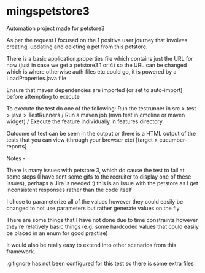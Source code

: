 # mingspetstore3
Automation project made for petstore3

As per the request I focused on the 1 positive user journey that involves creating, updating and deleting a pet from this petstore.

There is a basic application.properties file which contains just the URL for now (just in case we get a petstore3.1 or 4) so the URL can be changed which is where otherwise auth files etc could go, it is powered by a LoadProperties.java file

Ensure that maven dependencies are imported (or set to auto-import) before attempting to execute

To execute the test do one of the following:
Run the testrunner in src > test > java > TestRunners / Run a maven job (mvn test in cmdline or maven widget) / Execute the feature individually in features directory

Outcome of test can be seen in the output or there is a HTML output of the tests that you can view (through your browser etc) [target > cucumber-reports]

Notes -

There is many issues with petstore 3, which do cause the test to fail at some steps (I have sent some gifs to the recruiter to display one of these issues), perhaps a Jira is needed :) this is an issue with the petstore as I get inconsistent responses rather than the code itself

I chose to parameterize all of the values however they could easily be changed to not use parameters but rather generate values on the fly

There are some things that I have not done due to time constraints however they're relatively basic things (e.g. some hardcoded values that could easily be placed in an enum for good practise)

It would also be really easy to extend into other scenarios from this framework.

.gitignore has not been configured for this test so there is some extra files
